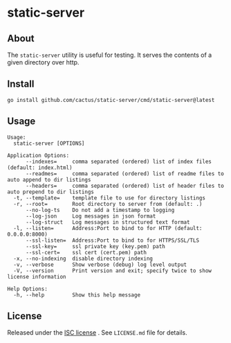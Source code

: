 static-server
=============

## About

The `static-server` utility is useful for testing. It serves the contents of a
given directory over http.


## Install

```
go install github.com/cactus/static-server/cmd/static-server@latest
```

## Usage

```
Usage:
  static-server [OPTIONS]

Application Options:
      --indexes=     comma separated (ordered) list of index files (default: index.html)
      --readmes=     comma separated (ordered) list of readme files to auto append to dir listings
      --headers=     comma separated (ordered) list of header files to auto prepend to dir listings
  -t, --template=    template file to use for directory listings
  -r, --root=        Root directory to server from (default: .)
      --no-log-ts    Do not add a timestamp to logging
      --log-json     Log messages in json format
      --log-struct   Log messages in structured text format
  -l, --listen=      Address:Port to bind to for HTTP (default: 0.0.0.0:8000)
      --ssl-listen=  Address:Port to bind to for HTTPS/SSL/TLS
      --ssl-key=     ssl private key (key.pem) path
      --ssl-cert=    ssl cert (cert.pem) path
  -x, --no-indexing  disable directory indexing
  -v, --verbose      Show verbose (debug) log level output
  -V, --version      Print version and exit; specify twice to show license information

Help Options:
  -h, --help         Show this help message
```

## License

Released under the [ISC license][1] . See `LICENSE.md` file for details.

[1]: https://choosealicense.com/licenses/isc/
